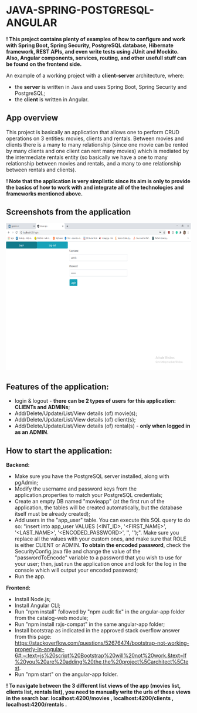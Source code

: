 # JAVA-SPRING-POSTGRESQL-ANGULAR

**! This project contains plenty of examples of how to configure and work with Spring Boot, Spring Security, PostgreSQL database, Hibernate framework, REST APIs, and even write tests using JUnit and Mockito. Also, Angular components, services, routing, and other usefull stuff can be found on the frontend side.**

An example of a working project with a **client-server** architecture, where:
* the **server** is written in Java and uses Spring Boot, Spring Security and PostgreSQL;
* the **client** is written in Angular.

## App overview
This project is basically an application that allows one to perform CRUD operations on 3 entities: movies, clients and rentals. Between movies and clients there is a many to many relationship (since one movie can be rented by many clients and one client can rent many movies) which is mediated by the intermediate rentals entity (so basically we have a one to many relationship between movies and rentals, and a many to one relationship between rentals and clients).

**! Note that the application is very simplistic since its aim is only to provide the basics of how to work with and integrate all of the technologies and frameworks mentioned above.**

## Screenshots from the application

<img src="screenshots/ss1.png" width="700" height="400"/>

## Features of the application:
* login & logout - **there can be 2 types of users for this application: CLIENTs and ADMINs**;
* Add/Delete/Update/List/View details (of) movie(s);
* Add/Delete/Update/List/View details (of) client(s);
* Add/Delete/Update/List/View details (of) rental(s) - **only when logged in as an ADMIN**.

## How to start the application:
**Backend:**
* Make sure you have the PostgreSQL server installed, along with pgAdmin;
* Modify the username and password keys from the application.properties to match your PostgreSQL credentials;
* Create an empty DB named "movieapp" (at the first run of the application, the tables will be created automatically, but the database itself must be already created);
* Add users in the "app_user" table. You can execute this SQL query to do so: "insert into app_user VALUES (<INT_ID>, '<FIRST_NAME>', '<LAST_NAME>', '<ENCODED_PASSWORD>', '<USERNAME>', '<ROLE>');". Make sure you replace all the values with your custom ones, and make sure that ROLE is either CLIENT or ADMIN. **To obtain the encoded password**, check the SecurityConfig.java file and change the value of the "passwordToEncode" variable to a password that you wish to use for your user; then, just run the application once and look for the log in the console which will output your encoded password;
* Run the app.

**Frontend:**
* Install Node.js;
* Install Angular CLI;
* Run "npm install" followed by "npm audit fix" in the angular-app folder from the catalog-web module;
* Run "npm install rxjs-compat" in the same angular-app folder;
* Install bootstrap as indicated in the approved stack overflow answer from this page: https://stackoverflow.com/questions/52676474/bootstrap-not-working-properly-in-angular-6#:~:text=js%20script%20Bootstrap%20will%20not%20work.&text=If%20you%20are%20adding%20the,the%20project%5Carchitect%5Ctest.
* Run "npm start" on the angular-app folder.

**! To navigate between the 3 different list views of the app (movies list, clients list, rentals list), you need to manually write the urls of these views in the search bar: localhost:4200/movies , localhost:4200/clients , localhost:4200/rentals .**

